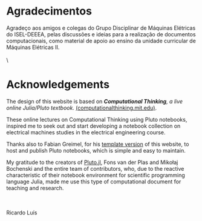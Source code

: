 # Agradecimentos


Agradeço aos amigos e colegas do Grupo Disciplinar de Máquinas Elétricas do ISEL-DEEEA, pelas discussões e ideias para a realização de documentos computacionais, como material de apoio ao ensino da unidade curricular de Máquinas Elétricas II.
\
\
\

# Acknowledgements


The design of this website is based on _**Computational Thinking**, a live online Julia/Pluto textbook._ [(computationalthinking.mit.edu)](https://computationalthinking.mit.edu). 

These online lectures on Computational Thinking using Pluto notebooks, inspired me to seek out and start developing a notebook collection on electrical machines studies in the electrical engineering course. 

Thanks also to Fabian Greimel, for his [template version](https://github.com/greimel/pluto-course-template) of this website, to host and publish Pluto notebooks, which is simple and easy to maintain. 


My gratitude to the creators of [Pluto.jl](https://github.com/fonsp/Pluto.jl), Fons van der Plas and Mikołaj Bochenski and the entire team of contributors, who, due to the reactive characteristic of their notebook environment for scientific programming language Julia, made me use this type of computational document for teaching and research.

\
\
Ricardo Luís
